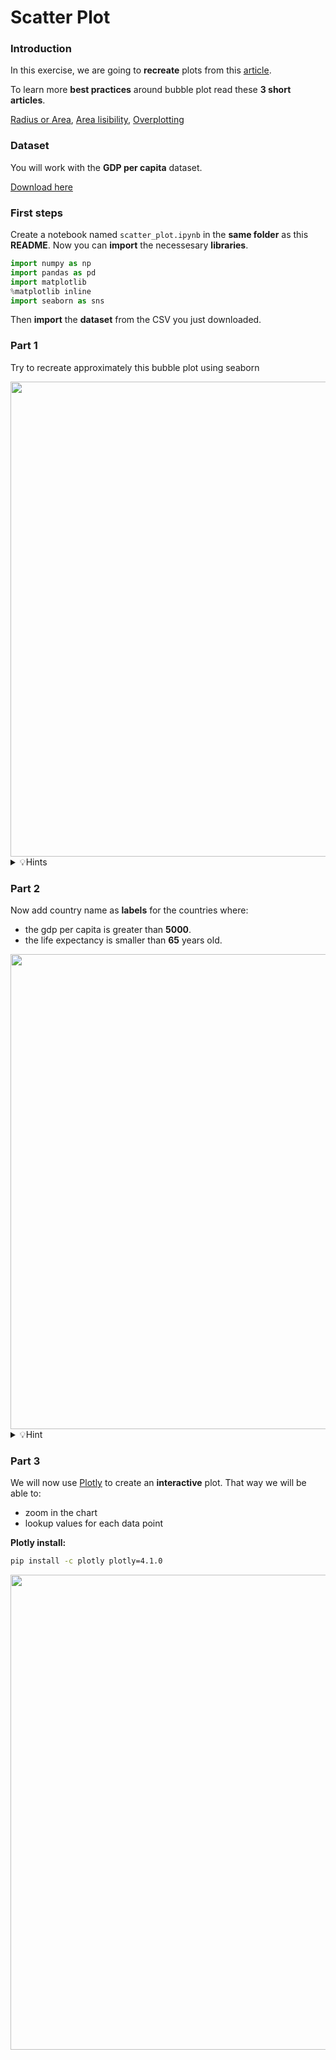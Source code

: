# Scatter Plot
### Introduction

In this exercise, we are going to **recreate** plots from this [article](https://www.data-to-viz.com/story/ThreeNum.html).

To learn more **best practices** around bubble plot read these **3 short articles**.

[Radius or Area](https://www.data-to-viz.com/caveat/radius_or_area.html),
[Area lisibility](https://www.data-to-viz.com/caveat/area_hard.html),
[Overplotting](https://www.data-to-viz.com/caveat/overplotting.html)

### Dataset

You will work with the **GDP per capita** dataset.

[Download here](https://raw.githubusercontent.com/holtzy/data_to_viz/master/Example_dataset/4_ThreeNum.csv)

### First steps

Create a notebook named `scatter_plot.ipynb` in the **same folder** as this **README**.
Now you can **import** the necessesary **libraries**.

```python
import numpy as np
import pandas as pd
import matplotlib
%matplotlib inline
import seaborn as sns
```

Then **import** the **dataset** from the CSV you just downloaded.

### Part 1

Try to recreate approximately this bubble plot using seaborn

<img src="https://www.data-to-viz.com/story/ThreeNum_files/figure-html/unnamed-chunk-2-1.png" width="760">

<details>
  <summary>💡Hints</summary>
  <ul>
    <li>You will need to use <code>hue</code> and <code>size</code> arguments</li>
    <li>You will have to adjust bubble size with <code>sizes</code></li>
    <li>You can adjust the legend with <code>bbox_to_anchor</code> and <code>loc</code> argument</li>
    <li>You can change axes visibility with <code>Axes.spines()</code></li>
    <li>You can display the grid with <code>Axes.grid()</code></li>
    <li>You can change ticks aspect with <code>Axes.tick_params()</code></li>
    <li><code>handles, labels = ax.get_legend_handles_labels()</code> could be helpful</li>
    <li>You can change the <code>palette</code> of colors</li>
  </ul>
</details>

### Part 2

Now add country name as **labels** for the countries where:
- the gdp per capita is greater than **5000**.
- the life expectancy is smaller than **65** years old.

<img src="https://www.data-to-viz.com/story/ThreeNum_files/figure-html/unnamed-chunk-4-1.png" width="760">

<details>
  <summary>💡Hint</summary>
  You can use <code>Axes.text()</code> and <code>DataFrame.iterrows()</code>
</details>

### Part 3

We will now use [Plotly](https://plot.ly/python/bubble-charts/) to create an **interactive** plot.
That way we will be able to:
- zoom in the chart
- lookup values for each data point

**Plotly install:**

```sh
pip install -c plotly plotly=4.1.0
```

<img src="https://i.ibb.co/9y0JLbF/Screen-Shot-2019-10-15-at-16-34-09.png" width="760">
